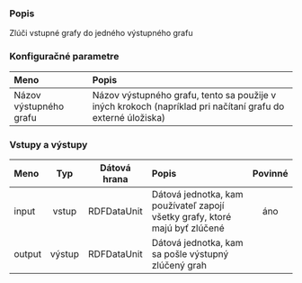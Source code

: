 ### Popis

Zlúči vstupné grafy do jedného výstupného grafu 

### Konfiguračné parametre

| Meno | Popis |
|:----|:----|
|Názov výstupného grafu| Názov výstupného grafu, tento sa použije v iných krokoch (napríklad pri načítaní grafu do externé úložiska)|

### Vstupy a výstupy

|Meno |Typ | Dátová hrana | Popis | Povinné |
|:--------|:------:|:------:|:-------------|:---------------------:|
|input  |vstup| RDFDataUnit | Dátová jednotka, kam používateľ zapojí všetky grafy, ktoré majú byť zlúčené |áno|
|output |výstup| RDFDataUnit | Dátová jednotka, kam sa pošle výstupný zlúčený grah | |